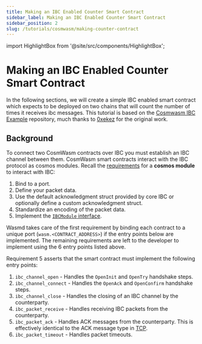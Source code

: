 ```yaml
---
title: Making an IBC Enabled Counter Smart Contract
sidebar_label: Making an IBC Enabled Counter Smart Contract
sidebar_position: 2
slug: /tutorials/cosmwasm/making-counter-contract
---
```


import HighlightBox from '@site/src/components/HighlightBox';

# Making an IBC Enabled Counter Smart Contract

In the following sections, we will create a simple IBC enabled smart contract which expects to be deployed on two chains that will count the number of times it receives ibc messages. This tutorial is based on the [Cosmwasm IBC Example](https://github.com/0xekez/cw-ibc-example/tree/main) repository, much thanks to [0xekez](https://github.com/0xekez) for the original work.

## Background

To connect two CosmWasm contracts over IBC you must establish an IBC channel between them. CosmWasm smart contracts interact with the IBC protocol as cosmos modules. Recall the [requirements](/main/ibc/overview#what-is-the-interblockchain-communication-protocol-ibc) for a **cosmos module** to interact with IBC:

<HighlightBox type="remember" title="Remember">

1. Bind to a port.
2. Define your packet data.
3. Use the default acknowledgment struct provided by core IBC or optionally define a custom acknowledgment struct.
4. Standardize an encoding of the packet data.
5. Implement the [`IBCModule` interface](https://github.com/cosmos/ibc-go/blob/main/modules/core/05-port/types/module.go#L12-L107).

</HighlightBox>

Wasmd takes care of the first requirement by binding each contract to a unique port (`wasm.<CONTRACT_ADDRESS>`) if the entry points below are implemented. The remaining requirements are left to the developer to implement using the 6 entry points listed above.

Requirement 5 asserts that the smart contract must implement the following entry points:

1. `ibc_channel_open` - Handles the `OpenInit` and `OpenTry` handshake
   steps.
2. `ibc_channel_connect` - Handles the `OpenAck` and `OpenConfirm`
   handshake steps.
3. `ibc_channel_close` - Handles the closing of an IBC channel by the
   counterparty.
4. `ibc_packet_receive` - Handles receiving IBC packets from the
   counterparty.
5. `ibc_packet_ack` - Handles ACK messages from the counterparty. This
   is effectively identical to the ACK message type in
   [TCP](https://developer.mozilla.org/en-US/docs/Glossary/TCP_handshake).
6. `ibc_packet_timeout` - Handles packet timeouts.

